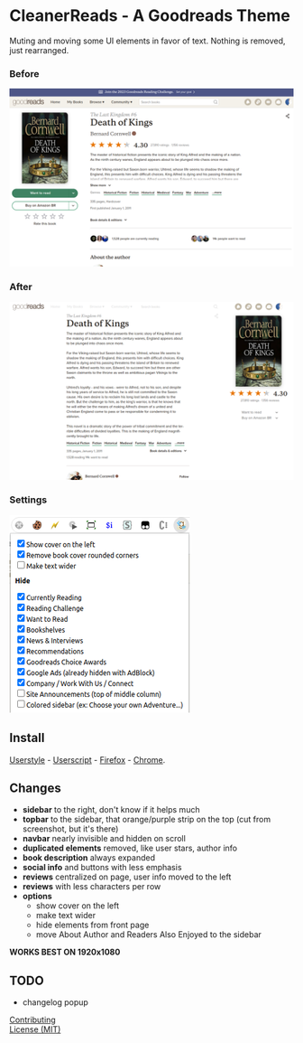 # CleanerReads - A Goodreads Theme
Muting and moving some UI elements in favor of text. Nothing is removed, just rearranged.

### Before
![Before](media/before.png)

### After
![After](media/after.png)

### Settings
![After](media/settings.png)

## Install
[Userstyle][4] - [Userscript][1] - [Firefox][2] - [Chrome][3].


## Changes
- **sidebar** to the right, don't know if it helps much
- **topbar** to the sidebar, that orange/purple strip on the top (cut from screenshot, but it's there)
- **navbar** nearly invisible and hidden on scroll
- **duplicated elements** removed, like user stars, author info
- **book description** always expanded
- **social info** and buttons with less emphasis
- **reviews** centralized on page, user info moved to the left
- **reviews** with less characters per row
- **options**
  - show cover on the left
  - make text wider
  - hide elements from front page
  - move About Author and Readers Also Enjoyed to the sidebar

**WORKS BEST ON 1920x1080**

## TODO
- changelog popup

[Contributing](https://github.com/icetbr/my-projects/blob/main/CONTRIBUTING.md)\
[License (MIT)](https://choosealicense.com/licenses/mit/)

[1]: https://openuserjs.org/scripts/icetbr/CleanerReads_-_A_Goodreads_Theme
[2]: https://addons.mozilla.org/en-US/firefox/addon/cleanerreads
[3]: https://chrome.google.com/webstore/detail/cleanerreads/pfckicghmjgghmoeolegcbccjekhejji
[4]: https://userstyles.world/style/8034/cleanerreads-a-goodreads-theme
